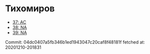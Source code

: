 # Тихомиров
- [37: AC](37.md)
- [38: NA](38.md)
- [39: NA](39.md)

Commit: 04dc0407a5fb346b1ed1943047c20caf8f48181f
 fetched at: 20201210-201831
